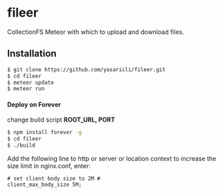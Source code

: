 fileer
======

CollectionFS Meteor with which to upload and download files.

## Installation

```bash
$ git clone https://github.com/yasaricli/fileer.git
$ cd fileer
$ meteor update
$ meteor run 
``` 

#### Deploy on Forever

change build script **ROOT_URL, PORT**

```bash
$ npm install forever -g
$ cd fileer
$ ./build 
``` 

Add the following line to http or server or location context to increase the size limit in nginx.conf, enter:

    # set client body size to 2M #
    client_max_body_size 5M; 
    
    
